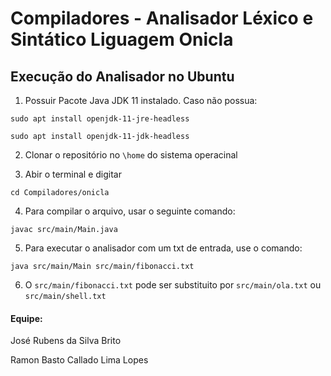 # Compiladores - Analisador Léxico e Sintático Liguagem Onicla

## Execução do Analisador no Ubuntu


1. Possuir Pacote Java JDK 11 instalado. Caso não possua:

`sudo apt install openjdk-11-jre-headless`

`sudo apt install openjdk-11-jdk-headless`

2. Clonar o repositório no `\home` do sistema operacinal


4. Abir o terminal e digitar


`cd Compiladores/onicla`


4. Para compilar o arquivo, usar o seguinte comando:

`javac src/main/Main.java`



5. Para executar o analisador com um txt de entrada, use o comando:

`java src/main/Main src/main/fibonacci.txt`



6. O `src/main/fibonacci.txt` pode ser substituito por `src/main/ola.txt` ou `src/main/shell.txt`


#### Equipe:
José Rubens da Silva Brito

Ramon Basto Callado Lima Lopes
